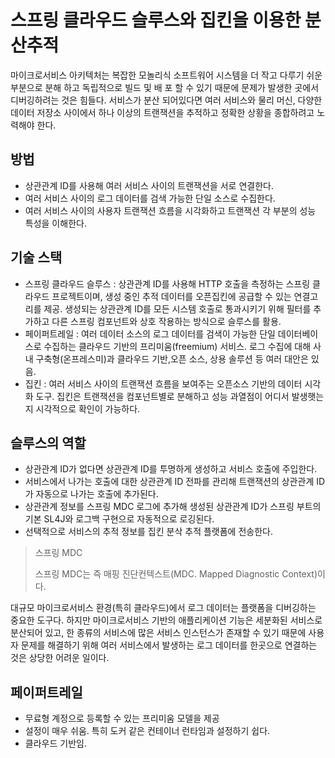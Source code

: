 # 스프링 클라우드 슬루스와 집킨을 이용한 분산추적

마이크로서비스 아키텍처는 복잡한 모놀리식 소프트워어 시스템을 더 작고 다루기 쉬운 부분으로 분해 하고 독립적으로 빌드 및 배 포 할 수 있기 때문에 문제가 발생한 곳에서 디버깅하려는 것은 힘들다. 서비스가 분산 되어있다면 여러 서비스와 물리 머신, 다양한 데이터 저장소 사이에서 하나 이상의 트랜잭션을 추적하고 정확한 상황을 종합하려고 노력해야 한다.

## 방법 

- 상관관계 ID를 사용해 여러 서비스 사이의 트랜잭션을 서로 연결한다.
- 여러 서비스 사이의 로그 데이터를 검색 가능한 단일 소스로 수집한다. 
- 여러 서비스 사이의 사용자 트랜잭션 흐름을 시각화하고 트랜잭션 각 부분의 성능 특성을 이해한다.



## 기술 스택 

- 스프링 클라우드 슬루스 : 상관관계 ID를 사용해 HTTP 호출을 측정하는 스프링 클라우드 프로젝트이며, 생성 중인 추적 데이터를 오픈집킨에 공급할 수 있는 연결고리를 제공. 생성되는 상관관계 ID를 모든 시스템 호출로 통과시키기 위해 필터를 추가하고 다른 스프링 컴포넌트와 상호 작용하는 방식으로 슬루스를 활용.
- 페이퍼트레일 : 여러 데이터 소스의 로그 데이터를 검색이 가능한 단일 데이터베이스로 수집하는 클라우드 기반의 프리미움(freemium) 서비스.  로그 수집에 대해 사내 구축형(온프레스미)과 클라우드 기반,오픈 소스, 상용 솔루션 등 여러 대안은 있음.
- 집킨 : 여러 서비스 사이의 트랜잭션 흐름을 보여주는 오픈소스 기반의 데이터 시각화 도구. 집킨은 트랜잭션을 컴포넌트별로 분해하고 성능 과열점이 어디서 발생햇는지 시각적으로 확인이 가능하다.



## 슬루스의 역할

- 상관관계 ID가 없다면 상관관계 ID를 투명하게 생성하고 서비스 호출에 주입한다.
- 서비스에서 나가는 호출에 대한 상관관계 ID 전파를 관리해 트랜잭션의 상관관계 ID가 자동으로 나가는 호출에 추가된다.
- 상관관계 정보를 스프링 MDC 로그에 추가해 생성된 상관관계 ID가 스프링 부트의 기본 SL4J와 로그백 구현으로 자동적으로 로깅된다.
- 선택적으로 서비스의 추적 정보를 집킨 분삭 추적 플랫폼에 전송한다.

> 스프링 MDC
>
> 스프링 MDC는 즉 매핑 진단컨텍스트(MDC. Mapped Diagnostic Context)이다.





대규모 마이크로서비스 환경(특히 클라우드)에서 로그 데이터는 플랫폼을 디버깅하는 중요한 도구다. 하지만 마이크로서비스 기반의 애플리케이션 기능은 세분화된 서비스로 분산되어 있고, 한 종류의 서비스에 많은 서비스 인스턴스가 존재할 수 있기 때문에 사용자 문제를 해결하기 위해 여러 서비스에서 발생하는 로그 데이터를 한곳으로 연결하는 것은 상당한 어려운 일이다.



## 페이퍼트레일

- 무료형 계정으로 등록할 수 있는 프리미움 모델을 제공
- 설정이 매우 쉬움. 특히 도커 같은 컨테이너 런타임과 설정하기 쉽다.
- 클라우드 기반임.
